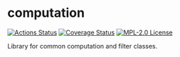 # computation

[![Actions Status](https://github.com/gridsuite/computation/actions/workflows/build.yml/badge.svg?branch=main)](https://github.com/gridsuite/computation/actions)
[![Coverage Status](https://sonarcloud.io/api/project_badges/measure?project=org.gridsuite%3Acomputation&metric=coverage)](https://sonarcloud.io/component_measures?id=org.gridsuite%3Acomputation&metric=coverage)
[![MPL-2.0 License](https://img.shields.io/badge/license-MPL_2.0-blue.svg)](https://www.mozilla.org/en-US/MPL/2.0/)

Library for common computation and filter classes.